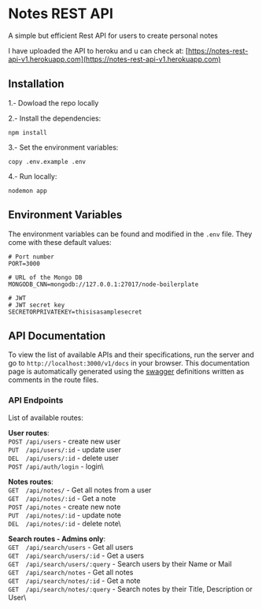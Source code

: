 # Notes REST API
A simple but efficient Rest API for users to create personal notes <br>

I have uploaded the API to heroku and u can check at: [https://notes-rest-api-v1.herokuapp.com](https://notes-rest-api-v1.herokuapp.com)
## Installation 

1.- Dowload the repo locally

2.- Install the dependencies:
```
npm install
```

3.- Set the environment variables:
```
copy .env.example .env
```

4.- Run locally:
```
nodemon app
```
## Environment Variables

The environment variables can be found and modified in the `.env` file. They come with these default values:

```
# Port number
PORT=3000

# URL of the Mongo DB
MONGODB_CNN=mongodb://127.0.0.1:27017/node-boilerplate

# JWT
# JWT secret key
SECRETORPRIVATEKEY=thisisasamplesecret

```

## API Documentation

To view the list of available APIs and their specifications, run the server and go to `http://localhost:3000/v1/docs` in your browser. This documentation page is automatically generated using the [swagger](https://swagger.io/) definitions written as comments in the route files.

### API Endpoints

List of available routes:

**User routes**:\
`POST /api/users` - create new user\
`PUT  /api/users/:id` - update user\
`DEL  /api/users/:id` - delete user\
`POST /api/auth/login` - login\

**Notes routes**:\
`GET  /api/notes/` - Get all notes from a user\
`GET  /api/notes/:id` - Get a note\
`POST /api/notes` - create new note\
`PUT  /api/notes/:id` - update note\
`DEL  /api/notes/:id` - delete note\

**Search routes - Admins only**:\
`GET  /api/search/users` - Get all users\
`GET  /api/search/users/:id` - Get a users\
`GET  /api/search/users/:query` - Search users by their Name or Mail\
`GET  /api/search/notes` - Get all notes\
`GET  /api/search/notes/:id` - Get a note\
`GET  /api/search/notes/:query` - Search notes by their Title, Description or User\
